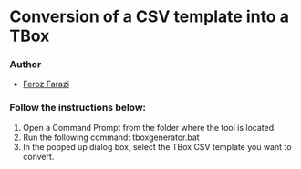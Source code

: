 # Conversion of a CSV template into a TBox
### Author
* [Feroz Farazi](msff2@cam.ac.uk)

### Follow the instructions below:
1. Open a Command Prompt from the folder where the tool is located.
2. Run the following command: tboxgenerator.bat
3. In the popped up dialog box, select the TBox CSV template you want to convert.